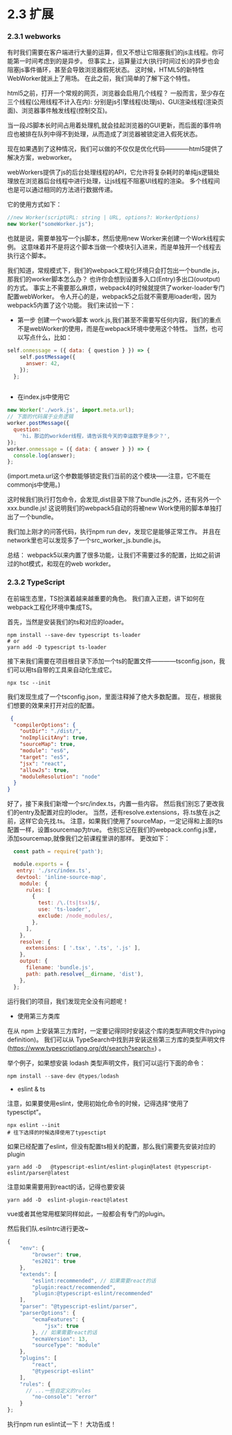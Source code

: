 # 2.3 扩展

### 2.3.1 webworks
有时我们需要在客户端进行大量的运算，但又不想让它阻塞我们的js主线程。你可能第一时间考虑到的是异步。
但事实上，运算量过大(执行时间过长)的异步也会阻塞js事件循环，甚至会导致浏览器假死状态。
这时候，HTML5的新特性 WebWorker就派上了用场。
在此之前，我们简单的了解下这个特性。

html5之前，打开一个常规的网页，浏览器会启用几个线程？
一般而言，至少存在三个线程(公用线程不计入在内):
分别是js引擎线程(处理js)、GUI渲染线程(渲染页面)、浏览器事件触发线程(控制交互)。

当一段JS脚本长时间占用着处理机,就会挂起浏览器的GUI更新，而后面的事件响应也被排在队列中得不到处理，从而造成了浏览器被锁定进入假死状态。


现在如果遇到了这种情况，我们可以做的不仅仅是优化代码————html5提供了解决方案，webworker。

webWorkers提供了js的后台处理线程的API，它允许将复杂耗时的单纯js逻辑处理放在浏览器后台线程中进行处理，让js线程不阻塞UI线程的渲染。
多个线程间也是可以通过相同的方法进行数据传递。

它的使用方式如下：

```js
//new Worker(scriptURL: string | URL, options?: WorkerOptions) 
new Worker("someWorker.js");
```
也就是说，需要单独写一个js脚本，然后使用new Worker来创建一个Work线程实例。
这意味着并不是将这个脚本当做一个模块引入进来，而是单独开一个线程去执行这个脚本。

我们知道，常规模式下，我们的webpack工程化环境只会打包出一个bundle.js，那我们的worker脚本怎么办？
也许你会想到设置多入口(Entry)多出口(ouotput)的方式。
事实上不需要那么麻烦，webpack4的时候就提供了worker-loader专门配置webWorker。
令人开心的是，webpack5之后就不需要用loader啦，因为webpack5内置了这个功能。
我们来试验一下：

+ 第一步
创建一个work脚本 work.js,我们甚至不需要写任何内容，我们的重点不是webWorker的使用，而是在webpack环境中使用这个特性。
当然，也可以写点什么，比如：
```js
self.onmessage = ({ data: { question } }) => {
    self.postMessage({
      answer: 42,
    });
  };
  
```


+ 在index.js中使用它
```js
new Worker('./work.js', import.meta.url);
// 下面的代码属于业务逻辑
worker.postMessage({
  question:
    'hi，那边的workder线程，请告诉我今天的幸运数字是多少？',
});
worker.onmessage = ({ data: { answer } }) => {
  console.log(answer);
};

```
(import.meta.url这个参数能够锁定我们当前的这个模块——注意，它不能在commonjs中使用。)

这时候我们执行打包命令，会发现,dist目录下除了bundle.js之外，还有另外一个xxx.bundle.js!
这说明我们的webpack5自动的将被new Work使用的脚本单独打出了一个bundle。

我们加上刚才的问答代码，执行npm run dev，发现它是能够正常工作。
并且在network里也可以发现多了一个src_worker_js.bundle.js。

总结： 
webpack5以来内置了很多功能，让我们不需要过多的配置，比如之前讲过的hot模式，和现在的web workder。

### 2.3.2 TypeScript

在前端生态里，TS扮演着越来越重要的角色。
我们直入正题，讲下如何在webpack工程化环境中集成TS。

首先，当然是安装我们的ts和对应的loader。
```shell
npm install --save-dev typescript ts-loader
# or
yarn add -D typescript ts-loader
```

接下来我们需要在项目根目录下添加一个ts的配置文件————tsconfig.json，我们可以用ts自带的工具来自动化生成它。
```shell
npx tsc --init
```

我们发现生成了一个tsconfig.json，里面注释掉了绝大多数配置。
现在，根据我们想要的效果来打开对应的配置。
```json
 {
  "compilerOptions": {
    "outDir": "./dist/",
    "noImplicitAny": true,
    "sourceMap": true,
    "module": "es6",
    "target": "es5",
    "jsx": "react",
    "allowJs": true,
    "moduleResolution": "node"  
  }
}
```

好了，接下来我们新增一个src/index.ts，内置一些内容。
然后我们别忘了更改我们的entry及配置对应的loder。
当然，还有resolve.extensions，将.ts放在.js之前，这样它会先找.ts。
注意，如果我们使用了sourceMap，一定记得和上面的ts配置一样，设置sourcemap为true。
也别忘记在我们的webpack.config.js里，添加sourcemap,就像我们之前课程里讲的那样。
更改如下：
```js
  const path = require('path');

  module.exports = {
   entry: './src/index.ts',
   devtool: 'inline-source-map',
    module: {
      rules: [
        {
          test: /\.(ts|tsx)$/,
          use: 'ts-loader',
          exclude: /node_modules/,
        },
      ],
    },
    resolve: {
      extensions: [ '.tsx', '.ts', '.js' ],
    },
    output: {
      filename: 'bundle.js',
      path: path.resolve(__dirname, 'dist'),
    },
  };
```

运行我们的项目，我们发现完全没有问题呢！

+ 使用第三方类库

在从 npm 上安装第三方库时，一定要记得同时安装这个库的类型声明文件(typing definition)。
我们可以从 TypeSearch中找到并安装这些第三方库的类型声明文件(https://www.typescriptlang.org/dt/search?search=) 。

举个例子，如果想安装 lodash 类型声明文件，我们可以运行下面的命令：
```js
npm install --save-dev @types/lodash
```

+ eslint & ts

注意，如果要使用eslint，使用初始化命令的时候，记得选择“使用了typesctipt”。
```shell
npx eslint --init
# 往下选择的时候选择使用了typesctipt
```

如果已经配置了eslint，但没有配置ts相关的配置，那么我们需要先安装对应的plugin
```shell
yarn add -D   @typescript-eslint/eslint-plugin@latest @typescript-eslint/parser@latest
```
注意如果需要用到react的话，记得也要安装
```shell
yarn add -D  eslint-plugin-react@latest
```
vue或者其他常用框架同样如此，一般都会有专门的plugin。

然后我们队.esilntrc进行更改~
```js
{
    "env": {
        "browser": true,
        "es2021": true
    },
    "extends": [
        "eslint:recommended", // 如果需要react的话
        "plugin:react/recommended",
        "plugin:@typescript-eslint/recommended"
    ],
    "parser": "@typescript-eslint/parser",
    "parserOptions": {
        "ecmaFeatures": {
            "jsx": true
        }, // 如果需要react的话
        "ecmaVersion": 13,
        "sourceType": "module"
    },
    "plugins": [
        "react",
        "@typescript-eslint"
    ],
    "rules": {
      // ...一些自定义的rules
        "no-console": "error"
    }
};
```
执行npm run eslint试一下！
大功告成！






